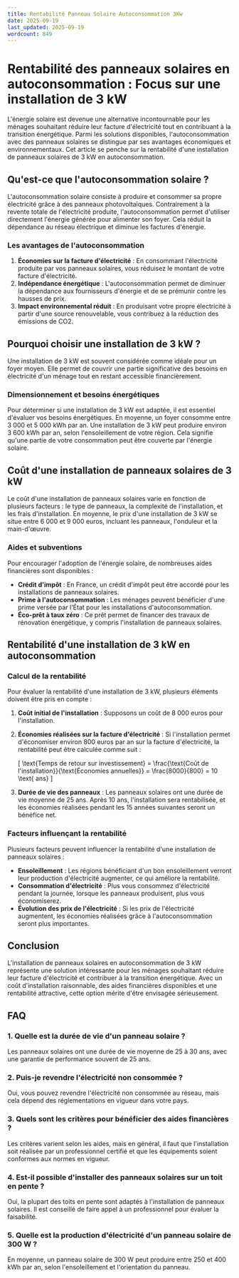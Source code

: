 ```yaml
---
title: Rentabilité Panneau Solaire Autoconsommation 3Kw
date: 2025-09-19
last_updated: 2025-09-19
wordcount: 849
---
```


# Rentabilité des panneaux solaires en autoconsommation : Focus sur une installation de 3 kW

L'énergie solaire est devenue une alternative incontournable pour les ménages souhaitant réduire leur facture d'électricité tout en contribuant à la transition énergétique. Parmi les solutions disponibles, l'autoconsommation avec des panneaux solaires se distingue par ses avantages économiques et environnementaux. Cet article se penche sur la rentabilité d'une installation de panneaux solaires de 3 kW en autoconsommation.

## Qu'est-ce que l'autoconsommation solaire ?

L'autoconsommation solaire consiste à produire et consommer sa propre électricité grâce à des panneaux photovoltaïques. Contrairement à la revente totale de l'électricité produite, l'autoconsommation permet d'utiliser directement l'énergie générée pour alimenter son foyer. Cela réduit la dépendance au réseau électrique et diminue les factures d'énergie.

### Les avantages de l'autoconsommation

1. **Économies sur la facture d'électricité** : En consommant l'électricité produite par vos panneaux solaires, vous réduisez le montant de votre facture d'électricité.
2. **Indépendance énergétique** : L'autoconsommation permet de diminuer la dépendance aux fournisseurs d'énergie et de se prémunir contre les hausses de prix.
3. **Impact environnemental réduit** : En produisant votre propre électricité à partir d'une source renouvelable, vous contribuez à la réduction des émissions de CO2.

## Pourquoi choisir une installation de 3 kW ?

Une installation de 3 kW est souvent considérée comme idéale pour un foyer moyen. Elle permet de couvrir une partie significative des besoins en électricité d'un ménage tout en restant accessible financièrement.

### Dimensionnement et besoins énergétiques

Pour déterminer si une installation de 3 kW est adaptée, il est essentiel d'évaluer vos besoins énergétiques. En moyenne, un foyer consomme entre 3 000 et 5 000 kWh par an. Une installation de 3 kW peut produire environ 3 600 kWh par an, selon l'ensoleillement de votre région. Cela signifie qu'une partie de votre consommation peut être couverte par l'énergie solaire.

## Coût d'une installation de panneaux solaires de 3 kW

Le coût d'une installation de panneaux solaires varie en fonction de plusieurs facteurs : le type de panneaux, la complexité de l'installation, et les frais d'installation. En moyenne, le prix d'une installation de 3 kW se situe entre 6 000 et 9 000 euros, incluant les panneaux, l'onduleur et la main-d'œuvre.

### Aides et subventions

Pour encourager l'adoption de l'énergie solaire, de nombreuses aides financières sont disponibles :

- **Crédit d'impôt** : En France, un crédit d'impôt peut être accordé pour les installations de panneaux solaires.
- **Prime à l'autoconsommation** : Les ménages peuvent bénéficier d'une prime versée par l'État pour les installations d'autoconsommation.
- **Éco-prêt à taux zéro** : Ce prêt permet de financer des travaux de rénovation énergétique, y compris l'installation de panneaux solaires.

## Rentabilité d'une installation de 3 kW en autoconsommation

### Calcul de la rentabilité

Pour évaluer la rentabilité d'une installation de 3 kW, plusieurs éléments doivent être pris en compte :

1. **Coût initial de l'installation** : Supposons un coût de 8 000 euros pour l'installation.
2. **Économies réalisées sur la facture d'électricité** : Si l'installation permet d'économiser environ 800 euros par an sur la facture d'électricité, la rentabilité peut être calculée comme suit :

   \[
   \text{Temps de retour sur investissement} = \frac{\text{Coût de l'installation}}{\text{Économies annuelles}} = \frac{8000}{800} = 10 \text{ ans}
   \]

3. **Durée de vie des panneaux** : Les panneaux solaires ont une durée de vie moyenne de 25 ans. Après 10 ans, l'installation sera rentabilisée, et les économies réalisées pendant les 15 années suivantes seront un bénéfice net.

### Facteurs influençant la rentabilité

Plusieurs facteurs peuvent influencer la rentabilité d'une installation de panneaux solaires :

- **Ensoleillement** : Les régions bénéficiant d'un bon ensoleillement verront leur production d'électricité augmenter, ce qui améliore la rentabilité.
- **Consommation d'électricité** : Plus vous consommez d'électricité pendant la journée, lorsque les panneaux produisent, plus vous économiserez.
- **Évolution des prix de l'électricité** : Si les prix de l'électricité augmentent, les économies réalisées grâce à l'autoconsommation seront plus importantes.

## Conclusion

L'installation de panneaux solaires en autoconsommation de 3 kW représente une solution intéressante pour les ménages souhaitant réduire leur facture d'électricité et contribuer à la transition énergétique. Avec un coût d'installation raisonnable, des aides financières disponibles et une rentabilité attractive, cette option mérite d'être envisagée sérieusement.

## FAQ

### 1. Quelle est la durée de vie d'un panneau solaire ?

Les panneaux solaires ont une durée de vie moyenne de 25 à 30 ans, avec une garantie de performance souvent de 25 ans.

### 2. Puis-je revendre l'électricité non consommée ?

Oui, vous pouvez revendre l'électricité non consommée au réseau, mais cela dépend des réglementations en vigueur dans votre pays.

### 3. Quels sont les critères pour bénéficier des aides financières ?

Les critères varient selon les aides, mais en général, il faut que l'installation soit réalisée par un professionnel certifié et que les équipements soient conformes aux normes en vigueur.

### 4. Est-il possible d'installer des panneaux solaires sur un toit en pente ?

Oui, la plupart des toits en pente sont adaptés à l'installation de panneaux solaires. Il est conseillé de faire appel à un professionnel pour évaluer la faisabilité.

### 5. Quelle est la production d'électricité d'un panneau solaire de 300 W ?

En moyenne, un panneau solaire de 300 W peut produire entre 250 et 400 kWh par an, selon l'ensoleillement et l'orientation du panneau.